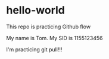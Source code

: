 # hello-world

This repo is practicing Github flow

My name is Tom.
My SID is 1155123456

I'm practicing git pull!!!
